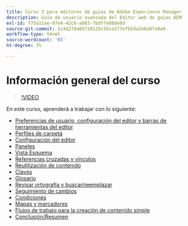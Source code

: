 ```yaml
---
title: Curso 3 para editores de guías de Adobe Experience Manager
description: Guía de usuario avanzada del Editor web de guías AEM
exl-id: f73a11ae-07e4-42c6-a803-7bdffe08de6d
source-git-commit: 1c4d278a05f2612bc55ce277efb5da2e6a0fa9a9
workflow-type: tm+mt
source-wordcount: '65'
ht-degree: 3%

---
```


# Información general del curso

>[!VIDEO](https://video.tv.adobe.com/v/342759?quality=12&learn=on)

En este curso, aprenderá a trabajar con lo siguiente:

- [Preferencias de usuario, configuración del editor y barras de herramientas del editor](user-settings-preferences-toolbars.md)
- [Perfiles de carpeta](folder-profiles.md)
- [Configuración del editor](editor-configuration.md)
- [Paneles](panels.md)
- [Vista Esquema](outline-view.md)
- [Referencias cruzadas y vínculos](cross-references-and-links.md)
- [Reutilización de contenido](content-reuse.md)
- [Claves](keys.md)
- [Glosario](glossary.md)
- [Revisar ortografía y buscar/reemplazar](spell-check.md)
- [Seguimiento de cambios](track-changes.md)
- [Condiciones](conditions.md)
- [Mapas y marcadores](maps-and-bookmaps.md)
- [Flujos de trabajo para la creación de contenido simple](simple-content-creation-workflows.md)
- [Conclusión/Resumen](recap.md)
